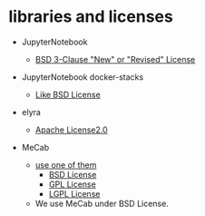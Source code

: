 # libraries and licenses
- JupyterNotebook
  - [BSD 3-Clause "New" or "Revised" License](https://github.com/jupyter/jupyter/blob/master/LICENSE)

- JupyterNotebook docker-stacks
  - [Like BSD License](https://github.com/jupyter/docker-stacks/blob/master/LICENSE.md)
- elyra
  - [Apache License2.0](https://github.com/elyra-ai/elyra/blob/master/LICENSE)
- MeCab
  - [use one of them](https://github.com/taku910/mecab/blob/master/mecab/COPYING)
    - [BSD License](https://github.com/taku910/mecab/blob/master/mecab/BSD)
    - [GPL License](https://github.com/taku910/mecab/blob/master/mecab/GPL)
    - [LGPL License](https://github.com/taku910/mecab/blob/master/mecab/LGPL)
  - We use MeCab under BSD License.
